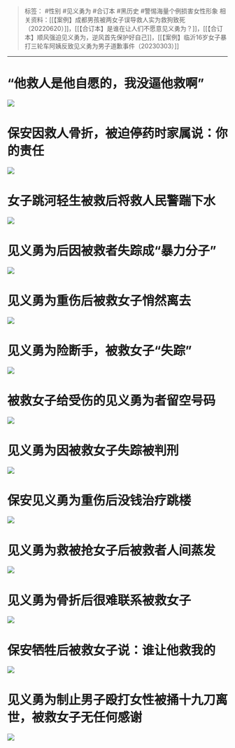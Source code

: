 > 标签： #性别 #见义勇为 #合订本 #黑历史 #警惕海量个例损害女性形象
> 相关资料：[[【案例】成都男孩被两女子误导救人实为救狗致死（20220620）]]，[[【合订本】是谁在让人们不愿意见义勇为？]]，[[【合订本】顺风强迫见义勇为，逆风首先保护好自己]]，[[【案例】临沂16岁女子暴打三轮车阿姨反致见义勇为男子道歉事件（20230303）]]
***
# “他救人是他自愿的，我没逼他救啊”
![](https://raw.githubusercontent.com/bluntvoice/mypic/main/img-1674011999325be9d92c96c00285d2d6561b607faf52dc9aa798cf852adaf54eb8b020631c7bc.jpg)
# 保安因救人骨折，被迫停药时家属说：你的责任
![](https://raw.githubusercontent.com/bluntvoice/mypic/main/img-16740120037329be41ea93248c3e72d8bed3fb16c33c06c6bae75517c6770fdb1a05c4b3d01dc.jpg)
# 女子跳河轻生被救后将救人民警踹下水
![](https://raw.githubusercontent.com/bluntvoice/mypic/main/img-16740120070298e5a35d904ef428d4dbcb09175ceb0e9af8d35333b1bf1e807125c25a66ce183.jpg)
# 见义勇为后因被救者失踪成“暴力分子”
![](https://raw.githubusercontent.com/bluntvoice/mypic/main/img-1674012013056b8d2fddb13d5feacf84d0e7fa8143e1458cae4eaa1987e09104536572c63cddf.jpg) 
# 见义勇为重伤后被救女子悄然离去
![](https://raw.githubusercontent.com/bluntvoice/mypic/main/img-16740120174798476e1eda388f8ddaae7460282dda5935f28136b18bc298364ff1e65d801ff8a.jpg)
# 见义勇为险断手，被救女子“失踪”
![](https://raw.githubusercontent.com/bluntvoice/mypic/main/img-1674012023659f9acdfe471d4a92c927947d3b8a0005099f9fa488f6aad89c837a0baa1466a1c.jpg)
# 被救女子给受伤的见义勇为者留空号码
![](https://raw.githubusercontent.com/bluntvoice/mypic/main/img-1674012026177e3f6df7845564480a4527c3a23973bf8c0356f9a06c7c0dfdc8ed53b1ba4d11a.jpg)
# 见义勇为因被救女子失踪被判刑
![](https://raw.githubusercontent.com/bluntvoice/mypic/main/img-1674012021220b0ac67c9cf76bd16067ac1b23b1afec4bc90641429c62a48438764ed4d42e740.jpg)
# 保安见义勇为重伤后没钱治疗跳楼
![](https://raw.githubusercontent.com/bluntvoice/mypic/main/img-167401202921877c63dcb9c2d79ca477675d4523bbba18cfa13a0a7447951f60980be1fae8289.jpg)
# 见义勇为救被抢女子后被救者人间蒸发
![](https://raw.githubusercontent.com/bluntvoice/mypic/main/img-1674012031423b9619e1074fa1fdf20c029b07847f5bd3c4655efe1d018a9838d3a510e050f19.jpg)
# 见义勇为骨折后很难联系被救女子
![](https://raw.githubusercontent.com/bluntvoice/mypic/main/img-167401203369611d109ead7e1f83cc133ae3878cc53364f9762eb2517f082aaef08617f61c5cf.jpg)
# 保安牺牲后被救女子说：谁让他救我的
![](https://raw.githubusercontent.com/bluntvoice/mypic/main/img-16740119955674f248411cb5280aaac3f3f0dfe881ff78549358ecff61753c8a02a6added9b34.jpg)
# 见义勇为制止男子殴打女性被捅十九刀离世，被救女子无任何感谢
![](https://raw.githubusercontent.com/bluntvoice/mypic/main/img-16740120393784e4f2d520412ec011b8f62ab85d7e34f7eb50741f214aeaef78f32ea766ce6d0.jpg)